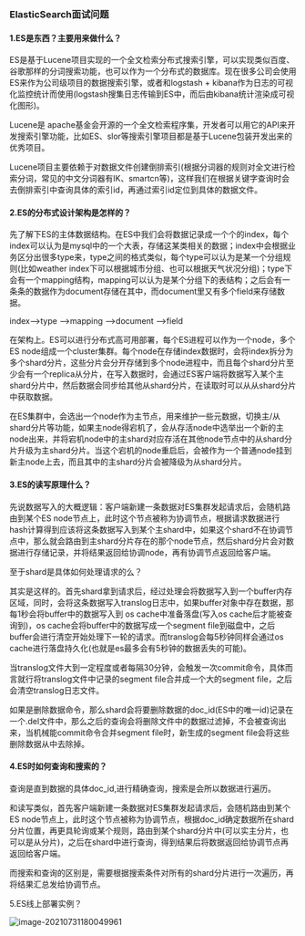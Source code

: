 ### ElasticSearch面试问题

#### 1.ES是东西？主要用来做什么？

ES是基于Lucene项目实现的一个全文检索分布式搜索引擎，可以实现类似百度、谷歌那样的分词搜索功能，也可以作为一个分布式的数据库。现在很多公司会使用ES来作为公司级项目的数据搜索引擎，或者和logstash + kibana作为日志的可视化监控统计而使用(logstash搜集日志传输到ES中，而后由kibana统计渲染成可视化图形)。

Lucene是 apache基金会开源的一个全文检索程序集，开发者可以用它的API来开发搜索引擎功能，比如ES、slor等搜索引擎项目都是基于Lucene包装开发出来的优秀项目。

Lucene项目主要依赖于对数据文件创建倒排索引(根据分词器的规则对全文进行检索分词，常见的中文分词器有IK、smartcn等)，这样我们在根据关键字查询时会去倒排索引中查询具体的索引id，再通过索引id定位到具体的数据文件。



#### 2.ES的分布式设计架构是怎样的？

先了解下ES的主体数据结构。在ES中我们会将数据记录成一个个的index，每个index可以认为是mysql中的一个大表，存储这某类相关的数据；index中会根据业务区分出很多type来，type之间的格式类似，每个type可以认为是某一个分组规则(比如weather index下可以根据城市分组、也可以根据天气状况分组)；type下会有一个mapping结构，mapping可以认为是某个分组下的表结构；之后会有一条条的数据作为document存储在其中，而document里又有多个field来存储数据。

index-->type -->mapping -->document -->field

在架构上。ES可以进行分布式高可用部署，每个ES进程可以作为一个node，多个ES node组成一个cluster集群。每个node在存储index数据时，会将index拆分为多个shard分片，这些分片会分开存储到多个node进程中，而且每个shard分片至少会有一个replica从分片，在写入数据时，会通过ES客户端将数据写入某个主shard分片中，然后数据会同步给其他从shard分片，在读取时可以从从shard分片中获取数据。

在ES集群中，会选出一个node作为主节点，用来维护一些元数据，切换主/从 shard分片等功能，如果主node得宕机了，会从存活node中选举出一个新的主node出来，并将宕机node中的主shard对应存活在其他node节点中的从shard分片升级为主shard分片。当这个宕机的node重启后，会被作为一个普通node挂到新主node上去，而且其中的主shard分片会被降级为从shard分片。



#### 3.ES的读写原理什么？

先说数据写入的大概逻辑：客户端新建一条数据对ES集群发起请求后，会随机路由到某个ES node节点上，此时这个节点被称为协调节点，根据请求数据进行hash计算得到应该将这条数据写入到某个主shard中，如果这个shard不在协调节点中，那么就会路由到主shard分片存在的那个node节点，然后shard分片会对数据进行存储记录，并将结果返回给协调node，再有协调节点返回给客户端。

至于shard是具体如何处理请求的么？

其实是这样的。首先shard拿到请求后，经过处理会将数据写入到一个buffer内存区域，同时，会将这条数据写入translog日志中，如果buffer对象中存在数据，那每1秒会将buffer中的数据写入到 os cache中准备落盘(写入os cache后才能被查询到)，os cache会将buffer中的数据写成一个segment file到磁盘中，之后buffer会进行清空开始处理下一轮的请求。而translog会每5秒钟同样会通过os cache进行落盘持久化(也就是es最多会有5秒钟的数据丢失的可能)。

当translog文件大到一定程度或者每隔30分钟，会触发一次commit命令，具体而言就行将translog文件中记录的segment file合并成一个大的segment file，之后会清空translog日志文件。

如果是删除数据命令，那么shard会将要删除数据的doc_id(ES中的唯一id)记录在一个.del文件中，那么之后的查询会将删除文件中的数据过滤掉，不会被查询出来，当机械能commit命令合并segment file时，新生成的segment file会将这些删除数据从中去除掉。

#### 4.ES时如何查询和搜索的？

查询是直到数据的具体doc_id,进行精确查询，搜索是会所以数据进行遍历。

和读写类似，首先客户端新建一条数据对ES集群发起请求后，会随机路由到某个ES node节点上，此时这个节点被称为协调节点，根据doc_id确定数据所在shard分片位置，再更具轮询或某个规则，路由到某个shard分片中(可以实主分片，也可以是从分片)，之后在shard中进行查询，得到结果后将数据返回给协调节点再返回给客户端。

而搜索和查询的区别是，需要根据搜索条件对所有的shard分片进行一次遍历，再将结果汇总发给协调节点。

5.ES线上部署实例？

![image-20210731180049961](https://alex-img-1253982387.cos.ap-nanjing.myqcloud.com/Typora/20210731180058.png)





